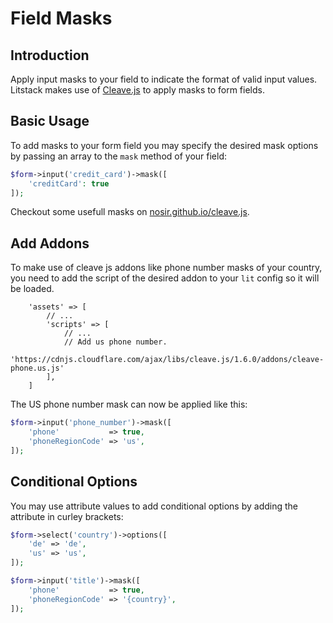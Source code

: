 # Field Masks

## Introduction

Apply input masks to your field to indicate the format of valid input values.
Litstack makes use of [Cleave.js](https://nosir.github.io/cleave.js/) to apply
masks to form fields.

## Basic Usage

To add masks to your form field you may specify the desired mask options by
passing an array to the `mask` method of your field:

```php
$form->input('credit_card')->mask([
	'creditCard': true
]);
```

Checkout some usefull masks on
[nosir.github.io/cleave.js](https://nosir.github.io/cleave.js/).

## Add Addons

To make use of cleave js addons like phone number masks of your country, you
need to add the script of the desired addon to your `lit` config so it will be
loaded.

```php{config/lit.php}
	'assets' => [
		// ...
        'scripts' => [
			// ...
			// Add us phone number.
			'https://cdnjs.cloudflare.com/ajax/libs/cleave.js/1.6.0/addons/cleave-phone.us.js'
		],
	]
```

The US phone number mask can now be applied like this:

```php
$form->input('phone_number')->mask([
	'phone'           => true,
	'phoneRegionCode' => 'us',
]);
```

## Conditional Options

You may use attribute values to add conditional options by adding the attribute
in curley brackets:

```php
$form->select('country')->options([
	'de' => 'de',
	'us' => 'us',
]);

$form->input('title')->mask([
	'phone'           => true,
	'phoneRegionCode' => '{country}',
]);
```
